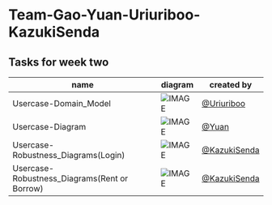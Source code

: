 # Team-Gao-Yuan-Uriuriboo-KazukiSenda
## Tasks for week two
|name|diagram|created by|
|---|---|---|
|Usercase-Domain_Model|![IMAGE](https://github.com/MGMCN/Team-Gao-Yuan-Uriuriboo-KazukiSenda/blob/main/Usercase-Domain_Model.drawio.png)|[@Uriuriboo](https://github.com/uriuriboo)|
|Usercase-Diagram|![IMAGE](https://github.com/MGMCN/Team-Gao-Yuan-Uriuriboo-KazukiSenda/blob/main/Usercase-Diagram.png)|[@Yuan](https://github.com/WEI44ZHEYUAN)|
|Usercase-Robustness_Diagrams(Login)|![IMAGE](https://github.com/MGMCN/Team-Gao-Yuan-Uriuriboo-KazukiSenda/blob/main/Usercase-Robustness_Diagrams(login).drawio.png)|[@KazukiSenda](https://github.com/KazukiSenda)|
|Usercase-Robustness_Diagrams(Rent or Borrow)|![IMAGE](https://github.com/MGMCN/Team-Gao-Yuan-Uriuriboo-KazukiSenda/blob/main/Usercase-Robustness_Diagrams(rent_or_borrow).drawio.png)|[@KazukiSenda](https://github.com/KazukiSenda)|

